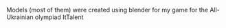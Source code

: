 Models (most of them) were created using blender for my game for the All-Ukrainian olympiad ItTalent
